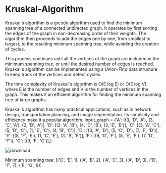 # Kruskal-Algorithm

Kruskal's algorithm is a greedy algorithm used to find the minimum spanning tree of a connected undirected graph. It operates by first sorting the edges of the graph in non-decreasing order of their weights. The algorithm then proceeds to add the edges one by one, from smallest to largest, to the resulting minimum spanning tree, while avoiding the creation of cycles. 

This process continues until all the vertices of the graph are included in the minimum spanning tree, or until the desired number of edges is reached. Kruskal's algorithm can be implemented using a Union-Find data structure to keep track of the vertices and detect cycles.

The time complexity of Kruskal's algorithm is O(E log E) or O(E log V), where E is the number of edges and V is the number of vertices in the graph. This makes it an efficient algorithm for finding the minimum spanning tree of large graphs.

Kruskal's algorithm has many practical applications, such as in network design, transportation planning, and image segmentation. Its simplicity and efficiency make it a popular algorithm.
input_graph = {'A': [(3, 'D', 'A'), (3, 'C', 'A'), (2, 'B', 'A')],
               'B': [(2, 'A', 'B'), (4, 'C', 'B'), (3, 'E', 'B')],
               'C': [(3, 'A', 'C'), (5, 'D', 'C'), (1, 'E', 'C'), (4, 'B', 'C')],
               'D': [(3, 'A', 'D'), (5, 'C', 'D'), (7, 'F', 'D')],
               'E': [(8, 'F', 'E'), (1, 'C', 'E'), (3, 'B', 'E')],
               'F': [(9, 'G', 'F'), (8, 'E', 'F'), (7, 'D', 'F')],
               'G': [(9, 'F', 'G')],}

![download](https://github.com/jassercmk1/Kruskal_algorithm_/assets/120596258/507b646e-ed45-43aa-98a5-ee75aa93c948)

Minimum spanning tree: [('C', 'E', 1), ('A', 'B', 2), ('A', 'C', 3), ('A', 'D', 3), ('D', 'F', 7), ('F', 'G', 9)]
